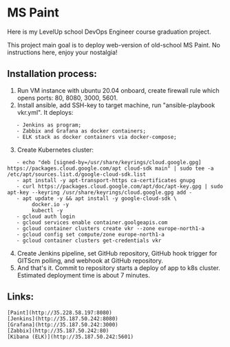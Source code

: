 # MS Paint

Here is my LevelUp school DevOps Engineer course graduation project.

This project main goal is to deploy web-version of old-school MS Paint.
No instructions here, enjoy your nostalgia!

## Installation process:
1) Run VM instance with ubuntu 20.04 onboard, create firewall rule which opens ports: 80, 8080, 3000, 5601.
2) Install ansible, add SSH-key to target machine, run "ansible-playbook vkr.yml". 
   It deploys:
```
   - Jenkins as program;
   - Zabbix and Grafana as docker containers;
   - ELK stack as docker containers via docker-compose;
```
3) Create Kubernetes cluster:
```
   - echo "deb [signed-by=/usr/share/keyrings/cloud.google.gpg] https://packages.cloud.google.com/apt cloud-sdk main" | sudo tee -a /etc/apt/sources.list.d/google-cloud-sdk.list
   - apt install -y apt-transport-https ca-certificates gnupg
   - curl https://packages.cloud.google.com/apt/doc/apt-key.gpg | sudo apt-key --keyring /usr/share/keyrings/cloud.google.gpg add -
   - apt update -y && apt install -y google-cloud-sdk \
        docker.io -y
        kubectl -y
   - gcloud auth login
   - gcloud services enable container.goolgeapis.com
   - gcloud container clusters create vkr --zone europe-north1-a
   - gcloud config set compute/zone europe-north1-a
   - gcloud container clusters get-credentials vkr
```
4) Create Jenkins pipeline, set GitHub repository, GitHub hook trigger for GITScm polling, and webhook at GitHub repository.
5) And that's it. Commit to repository starts a deploy of app to k8s cluster. Estimated deployment time is about 7 minutes.

## Links:
```
[Paint](http://35.228.58.197:8080)
[Jenkins](http://35.187.50.242:8080)
[Grafana](http://35.187.50.242:3000)
[Zabbix](http://35.187.50.242:80)
[Kibana (ELK)](http://35.187.50.242:5601)
```

